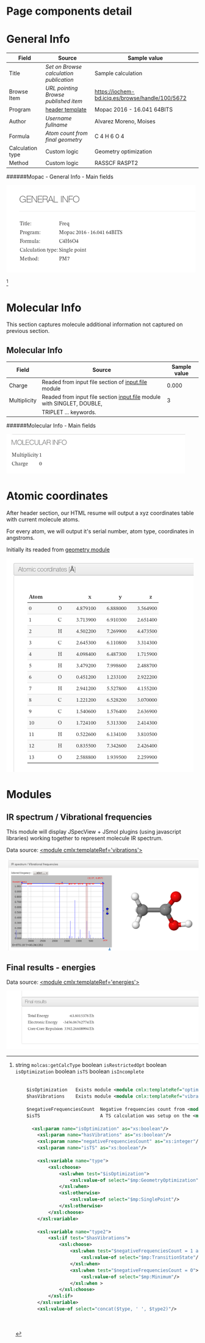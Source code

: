 # Page components detail

# General Info

| Field                                                                                   | Source                                                                                 | Sample value                                                                                                          |
|----|----|----|
| Title                                                                                   | *Set on Browse calculation publication*                                                | Sample calculation                                                                                                    |
| Browse Item                                                                             | *URL pointing Browse published item*                                                   | https://iochem-bd.iciq.es/browse/handle/100/5672                                                                      |
| Program                                                                                 | [header template](/out/md/cml/mopac_log/header-d3e35088.md)                                                    | Mopac 2016 - 16.041 64BITS                                                                                            |
| Author                                                                                  | *Username fullname*                                                                    | Alvarez Moreno, Moises                                                                                                |
| Formula                                                                                 | *Atom count from final geometry*                                                       | C 4 H 6 O 4                                                                                                           |
| Calculation type                                                                        | Custom logic                                                                           | Geometry optimization                                                                                                 |
| Method                                                                                  | Custom logic                                                                           | RASSCF RASPT2                                                                                                         |

######Mopac - General Info - Main fields

![](/imgs/MOPAC_header.png)

[^1]

# Molecular Info

This section captures molecule additional information not captured on previous section.

## Molecular Info

| Field                                                                                             | Source                                                                                            | Sample value                                                                                      |
|----|----|----|
| Charge                                                                                            | Readed from input file section of [input.file](/out/md/cml/mopac_log/input.file-d3e35135.md) module                       | 0.000                                                                                             |
| Multiplicity                                                                                      | Readed from input file section [input.file](/out/md/cml/mopac_log/input.file-d3e35135.md) module with SINGLET, DOUBLE,    | 3                                                                                                 |
|                                                                                                   | TRIPLET \... keywords.                                                                            |                                                                                                   |

######Molecular Info - Main fields

![](/imgs/MOPAC_molecularinfo.png)

# Atomic coordinates

After header section, our HTML resume will output a xyz coordinates table with current molecule atoms.

For every atom, we will output it\'s serial number, atom type, coordinates in angstroms.

Initially its readed from [geometry module](/out/md/cml/mopac_log/geometry-d3e35338.md)

![](/imgs/MOPAC_geometry.png)

# Modules

## IR spectrum / Vibrational frequencies

This module will display JSpecView + JSmol plugins (using javascript libraries) working together to represent molecule IR spectrum.

Data source: [\<module cmlx:templateRef=\'vibrations\'\>](/out/md/cml/mopac_log/vibrations-d3e35039.md)

![](/imgs/ORCA_module_irspectrum.png)

## Final results - energies

Data source: [\<module cmlx:templateRef=\'energies\'\>](/out/md/cml/mopac_log/energies-d3e35473.md)

![](/imgs/MOPAC_module_finalresults.png)

[^1]: string `molcas:getCalcType` boolean `isRestrictedOpt` boolean `isOptimization` boolean `isTS` boolean `isIncomplete`

    ```xml
        
        $isOptimization   Exists module <module cmlx:templateRef="optimization" > ?
        $hasVibrations    Exists module <module cmlx:templateRef="vibrations" > ?
         
        $negativeFrequenciesCount  Negative frequencies count from <module cmlx:templateRef="vibrations" > module
        $isTS                      A TS calculation was setup on the <module cmlx:templateRef="inputlines" >                             
                   
          <xsl:param name="isOptimization" as="xs:boolean"/>
            <xsl:param name="hasVibrations" as="xs:boolean"/>
            <xsl:param name="negativeFrequenciesCount" as="xs:integer"/>
            <xsl:param name="isTS" as="xs:boolean"/>
            
            <xsl:variable name="type">
                <xsl:choose>
                    <xsl:when test="$isOptimization">
                        <xsl:value-of select="$mp:GeometryOptimization"/>
                    </xsl:when>
                    <xsl:otherwise>
                        <xsl:value-of select="$mp:SinglePoint"/>
                    </xsl:otherwise>
                </xsl:choose>     
            </xsl:variable>
            
            <xsl:variable name="type2">
                <xsl:if test="$hasVibrations">
                    <xsl:choose>
                        <xsl:when test="$negativeFrequenciesCount = 1 and $isTS" >
                            <xsl:value-of select="$mp:TransitionState"/>
                        </xsl:when>
                        <xsl:when test="$negativeFrequenciesCount = 0">
                            <xsl:value-of select="$mp:Minimum"/>
                        </xsl:when >
                    </xsl:choose>
                </xsl:if>        
            </xsl:variable>        
            <xsl:value-of select="concat($type, ' ', $type2)"/>        
                            
                            
    ```
